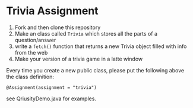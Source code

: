 # Trivia Assignment

1. Fork and then clone this repository
2. Make an class called `Trivia` which stores all the parts of a question/answer
3. write a `fetch()` function that returns a new Trivia object filled with info from the web
4. Make your version of a trivia game in a latte window

Every time you create a new public class, please put the following above the class definition:

```
@Assignment(assignment = "trivia")
```

see QriusityDemo.java for examples.

